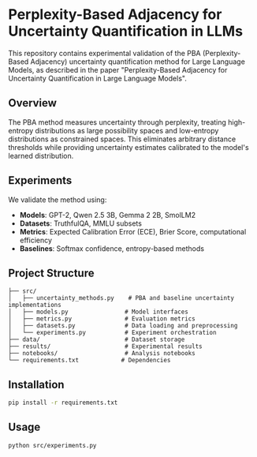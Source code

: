 # Perplexity-Based Adjacency for Uncertainty Quantification in LLMs

This repository contains experimental validation of the PBA (Perplexity-Based Adjacency) uncertainty quantification method for Large Language Models, as described in the paper "Perplexity-Based Adjacency for Uncertainty Quantification in Large Language Models".

## Overview

The PBA method measures uncertainty through perplexity, treating high-entropy distributions as large possibility spaces and low-entropy distributions as constrained spaces. This eliminates arbitrary distance thresholds while providing uncertainty estimates calibrated to the model's learned distribution.

## Experiments

We validate the method using:
- **Models**: GPT-2, Qwen 2.5 3B, Gemma 2 2B, SmolLM2
- **Datasets**: TruthfulQA, MMLU subsets
- **Metrics**: Expected Calibration Error (ECE), Brier Score, computational efficiency
- **Baselines**: Softmax confidence, entropy-based methods

## Project Structure

```
├── src/
│   ├── uncertainty_methods.py    # PBA and baseline uncertainty implementations
│   ├── models.py                # Model interfaces
│   ├── metrics.py               # Evaluation metrics
│   ├── datasets.py              # Data loading and preprocessing
│   └── experiments.py           # Experiment orchestration
├── data/                        # Dataset storage
├── results/                     # Experimental results
├── notebooks/                   # Analysis notebooks
└── requirements.txt            # Dependencies
```

## Installation

```bash
pip install -r requirements.txt
```

## Usage

```bash
python src/experiments.py
```
